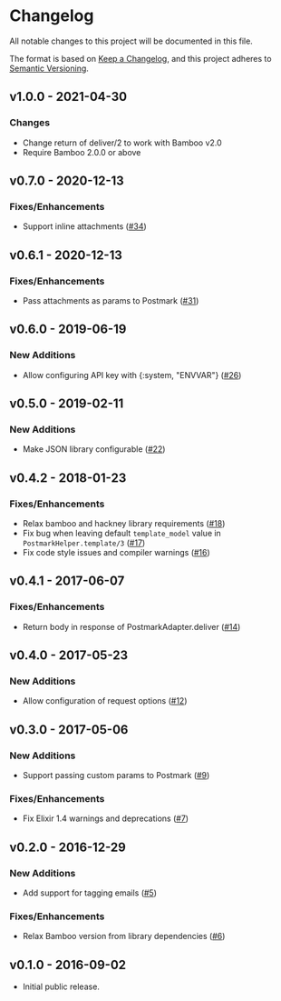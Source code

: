 # Changelog

All notable changes to this project will be documented in this file.

The format is based on [Keep a Changelog](https://keepachangelog.com/en/1.0.0/),
and this project adheres to [Semantic Versioning](https://semver.org/spec/v2.0.0.html).

## v1.0.0 - 2021-04-30

### Changes
* Change return of deliver/2 to work with Bamboo v2.0
* Require Bamboo 2.0.0 or above

## v0.7.0 - 2020-12-13

### Fixes/Enhancements

* Support inline attachments ([#34])

[#34]: https://github.com/pablo-co/bamboo_postmark/pull/34

## v0.6.1 - 2020-12-13

### Fixes/Enhancements

* Pass attachments as params to Postmark ([#31])

[#31]: https://github.com/pablo-co/bamboo_postmark/pull/31

## v0.6.0 - 2019-06-19

### New Additions

* Allow configuring API key with {:system, "ENVVAR"} ([#26])

[#26]: https://github.com/pablo-co/bamboo_postmark/pull/26

## v0.5.0 - 2019-02-11

### New Additions

* Make JSON library configurable ([#22])

[#22]: https://github.com/pablo-co/bamboo_postmark/pull/22

## v0.4.2 - 2018-01-23

### Fixes/Enhancements

* Relax bamboo and hackney library requirements ([#18])
* Fix bug when leaving default `template_model` value in `PostmarkHelper.template/3` ([#17])
* Fix code style issues and compiler warnings ([#16])

[#16]: https://github.com/pablo-co/bamboo_postmark/pull/16
[#17]: https://github.com/pablo-co/bamboo_postmark/pull/17
[#18]: https://github.com/pablo-co/bamboo_postmark/pull/18

## v0.4.1 - 2017-06-07

### Fixes/Enhancements

* Return body in response of PostmarkAdapter.deliver ([#14])

[#14]: https://github.com/pablo-co/bamboo_postmark/pull/14

## v0.4.0 - 2017-05-23

### New Additions

* Allow configuration of request options ([#12])

[#12]: https://github.com/pablo-co/bamboo_postmark/pull/12

## v0.3.0 - 2017-05-06

### New Additions

* Support passing custom params to Postmark ([#9])

### Fixes/Enhancements

* Fix Elixir 1.4 warnings and deprecations ([#7])

[#9]: https://github.com/pablo-co/bamboo_postmark/pull/9
[#7]: https://github.com/pablo-co/bamboo_postmark/pull/7

## v0.2.0 - 2016-12-29

### New Additions

* Add support for tagging emails ([#5])

### Fixes/Enhancements

* Relax Bamboo version from library dependencies ([#6])

[#5]: https://github.com/pablo-co/bamboo_postmark/pull/5
[#6]: https://github.com/pablo-co/bamboo_postmark/pull/6

## v0.1.0 - 2016-09-02

* Initial public release.
